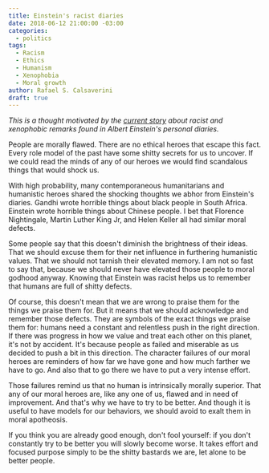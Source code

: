 ```yaml
---
title: Einstein's racist diaries
date: 2018-06-12 21:00:00 -03:00
categories:
  - politics
tags:
  - Racism
  - Ethics
  - Humanism
  - Xenophobia
  - Moral growth
author: Rafael S. Calsaverini
draft: true
---
```


_This is a thought motivated by the [current story](https://www.theguardian.com/books/2018/jun/12/einsteins-travel-diaries-reveal-shocking-xenophobia) about racist and xenophobic remarks found in Albert Einstein's personal diaries._

People are morally flawed. There are no ethical heroes that escape this fact. Every role model of the past have some shitty secrets for us to uncover. If we could read the minds of any of our heroes we would find scandalous things that would shock us.

With high probability, many contemporaneous humanitarians and humanistic heroes shared the shocking thoughts we abhor from Einstein's diaries. Gandhi wrote horrible things about black people in South Africa. Einstein wrote horrible things about Chinese people. I bet that Florence Nightingale, Martin Luther King Jr, and Helen Keller all had similar moral defects.

Some people say that this doesn't diminish the brightness of their ideas. That we should excuse them for their net influence in furthering humanistic values. That we should not tarnish their elevated memory. I am not so fast to say that, because we should never have elevated those people to moral godhood anyway. Knowing that Einstein was racist helps us to remember that humans are full of shitty defects.

Of course, this doesn't mean that we are wrong to praise them for the things we praise them for. But it means that we should acknowledge and remember those defects. They are symbols of the exact things we praise them for: humans need a constant and relentless push in the right direction. If there was progress in how we value and treat each other on this planet, it's not by accident. It's because people as failed and miserable as us decided to push a bit in this direction. The character failures of our moral heroes are reminders of how far we have gone and how much farther we have to go. And also that to go there we have to put a very intense effort.

Those failures remind us that no human is intrinsically morally superior. That any of our moral heroes are, like any one of us, flawed and in need of improvement. And that's why we have to try to be better. And though it is useful to have models for our behaviors, we should avoid to exalt them in moral apotheosis.

If you think you are already good enough, don't fool yourself: if you don't constantly try to be better you will slowly become worse. It takes effort and focused purpose simply to be the shitty bastards we are, let alone to be better people.
